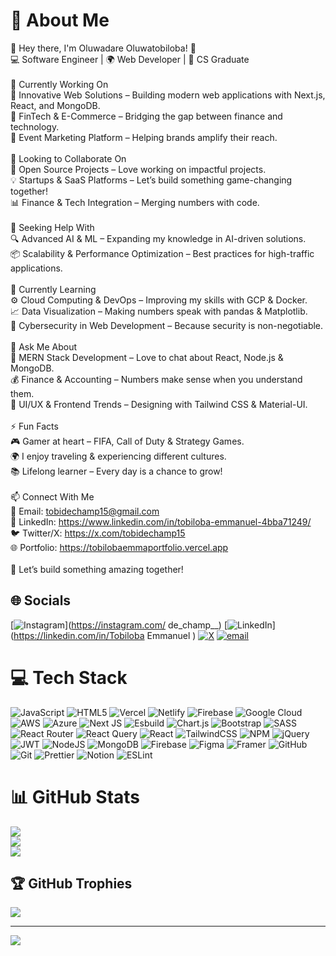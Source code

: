 # 💫 About Me

👋 Hey there, I'm Oluwadare Oluwatobiloba! 🚀<br>💻 Software Engineer | 🌍 Web Developer | 🎯 CS Graduate<br><br>🔭 Currently Working On<br>🚀 Innovative Web Solutions – Building modern web applications with Next.js, React, and MongoDB.<br>💼 FinTech & E-Commerce – Bridging the gap between finance and technology.<br>📱 Event Marketing Platform – Helping brands amplify their reach.<br><br>👯 Looking to Collaborate On<br>🤝 Open Source Projects – Love working on impactful projects.<br>💡 Startups & SaaS Platforms – Let’s build something game-changing together!<br>📊 Finance & Tech Integration – Merging numbers with code.<br><br>🤝 Seeking Help With<br>🔍 Advanced AI & ML – Expanding my knowledge in AI-driven solutions.<br>📦 Scalability & Performance Optimization – Best practices for high-traffic applications.<br><br>🌱 Currently Learning<br>⚙️ Cloud Computing & DevOps – Improving my skills with GCP & Docker.<br>📈 Data Visualization – Making numbers speak with pandas & Matplotlib.<br>🔐 Cybersecurity in Web Development – Because security is non-negotiable.<br><br>💬 Ask Me About<br>🚀 MERN Stack Development – Love to chat about React, Node.js & MongoDB.<br>💰 Finance & Accounting – Numbers make sense when you understand them.<br>📱 UI/UX & Frontend Trends – Designing with Tailwind CSS & Material-UI.<br><br>⚡ Fun Facts<br>🎮 Gamer at heart – FIFA, Call of Duty & Strategy Games.<br>🌍 I enjoy traveling & experiencing different cultures.<br>📚 Lifelong learner – Every day is a chance to grow!<br><br>📫 Connect With Me<br>📩 Email: <tobidechamp15@gmail.com><br>💼 LinkedIn: <https://www.linkedin.com/in/tobiloba-emmanuel-4bba71249/><br>🐦 Twitter/X: <https://x.com/tobidechamp15><br>🌐 Portfolio: <https://tobilobaemmaportfolio.vercel.app><br><br>🚀 Let’s build something amazing together!

## 🌐 Socials

[![Instagram](https://img.shields.io/badge/Instagram-%23E4405F.svg?logo=Instagram&logoColor=white)](<https://instagram.com/> de_champ__) [![LinkedIn](https://img.shields.io/badge/LinkedIn-%230077B5.svg?logo=linkedin&logoColor=white)](<https://linkedin.com/in/Tobiloba> Emmanuel ) [![X](https://img.shields.io/badge/X-black.svg?logo=X&logoColor=white)](https://x.com/@tobidechamp15) [![email](https://img.shields.io/badge/Email-D14836?logo=gmail&logoColor=white)](mailto:tobidechamp15@gmail.com)

# 💻 Tech Stack

![JavaScript](https://img.shields.io/badge/javascript-%23323330.svg?style=for-the-badge&logo=javascript&logoColor=%23F7DF1E) ![HTML5](https://img.shields.io/badge/html5-%23E34F26.svg?style=for-the-badge&logo=html5&logoColor=white) ![Vercel](https://img.shields.io/badge/vercel-%23000000.svg?style=for-the-badge&logo=vercel&logoColor=white) ![Netlify](https://img.shields.io/badge/netlify-%23000000.svg?style=for-the-badge&logo=netlify&logoColor=#00C7B7) ![Firebase](https://img.shields.io/badge/firebase-%23039BE5.svg?style=for-the-badge&logo=firebase) ![Google Cloud](https://img.shields.io/badge/GoogleCloud-%234285F4.svg?style=for-the-badge&logo=google-cloud&logoColor=white) ![AWS](https://img.shields.io/badge/AWS-%23FF9900.svg?style=for-the-badge&logo=amazon-aws&logoColor=white) ![Azure](https://img.shields.io/badge/azure-%230072C6.svg?style=for-the-badge&logo=microsoftazure&logoColor=white) ![Next JS](https://img.shields.io/badge/Next-black?style=for-the-badge&logo=next.js&logoColor=white) ![Esbuild](https://img.shields.io/badge/esbuild-%23FFCF00.svg?style=for-the-badge&logo=esbuild&logoColor=black) ![Chart.js](https://img.shields.io/badge/chart.js-F5788D.svg?style=for-the-badge&logo=chart.js&logoColor=white) ![Bootstrap](https://img.shields.io/badge/bootstrap-%238511FA.svg?style=for-the-badge&logo=bootstrap&logoColor=white) ![SASS](https://img.shields.io/badge/SASS-hotpink.svg?style=for-the-badge&logo=SASS&logoColor=white) ![React Router](https://img.shields.io/badge/React_Router-CA4245?style=for-the-badge&logo=react-router&logoColor=white) ![React Query](https://img.shields.io/badge/-React%20Query-FF4154?style=for-the-badge&logo=react%20query&logoColor=white) ![React](https://img.shields.io/badge/react-%2320232a.svg?style=for-the-badge&logo=react&logoColor=%2361DAFB) ![TailwindCSS](https://img.shields.io/badge/tailwindcss-%2338B2AC.svg?style=for-the-badge&logo=tailwind-css&logoColor=white) ![NPM](https://img.shields.io/badge/NPM-%23CB3837.svg?style=for-the-badge&logo=npm&logoColor=white) ![jQuery](https://img.shields.io/badge/jquery-%230769AD.svg?style=for-the-badge&logo=jquery&logoColor=white) ![JWT](https://img.shields.io/badge/JWT-black?style=for-the-badge&logo=JSON%20web%20tokens) ![NodeJS](https://img.shields.io/badge/node.js-6DA55F?style=for-the-badge&logo=node.js&logoColor=white) ![MongoDB](https://img.shields.io/badge/MongoDB-%234ea94b.svg?style=for-the-badge&logo=mongodb&logoColor=white) ![Firebase](https://img.shields.io/badge/firebase-a08021?style=for-the-badge&logo=firebase&logoColor=ffcd34) ![Figma](https://img.shields.io/badge/figma-%23F24E1E.svg?style=for-the-badge&logo=figma&logoColor=white) ![Framer](https://img.shields.io/badge/Framer-black?style=for-the-badge&logo=framer&logoColor=blue) ![GitHub](https://img.shields.io/badge/github-%23121011.svg?style=for-the-badge&logo=github&logoColor=white) ![Git](https://img.shields.io/badge/git-%23F05033.svg?style=for-the-badge&logo=git&logoColor=white) ![Prettier](https://img.shields.io/badge/prettier-%23F7B93E.svg?style=for-the-badge&logo=prettier&logoColor=black) ![Notion](https://img.shields.io/badge/Notion-%23000000.svg?style=for-the-badge&logo=notion&logoColor=white) ![ESLint](https://img.shields.io/badge/ESLint-4B3263?style=for-the-badge&logo=eslint&logoColor=white)

# 📊 GitHub Stats

![](https://github-readme-stats.vercel.app/api?username=tobidechamp15&theme=dark&hide_border=false&include_all_commits=false&count_private=true)<br/>
![](https://nirzak-streak-stats.vercel.app/?user=tobidechamp15&theme=dark&hide_border=false)<br/>
![](https://github-readme-stats.vercel.app/api/top-langs/?username=tobidechamp15&theme=dark&hide_border=false&include_all_commits=false&count_private=true&layout=compact)

## 🏆 GitHub Trophies

![](https://github-profile-trophy.vercel.app/?username=tobidechamp15&theme=radical&no-frame=false&no-bg=true&margin-w=4)

---
[![](https://visitcount.itsvg.in/api?id=tobidechamp15&icon=0&color=0)](https://visitcount.itsvg.in)

<!-- Proudly created with GPRM ( https://gprm.itsvg.in ) -->